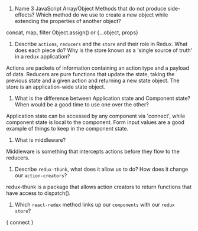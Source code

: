 1.  Name 3 JavaScript Array/Object Methods that do not produce side-effects? Which method do we use to create a new object while extending the properties of another object?

concat, map, filter
Object.assign() or {...object, props}

1.  Describe `actions`, `reducers` and the `store` and their role in Redux. What does each piece do? Why is the store known as a 'single source of truth' in a redux application?

Actions are packets of information containing an action type and a payload of data.
Reducers are pure functions that update the state, taking the previous state and a given action and returning a new state object.
The store is an application-wide state object.

1.  What is the difference between Application state and Component state? When would be a good time to use one over the other?

Application state can be accessed by any component via 'connect', while component state is local to the component. Form input values are a good example of things to keep in the component state.

1.  What is middleware?

Middleware is something that intercepts actions before they flow to the reducers.

1.  Describe `redux-thunk`, what does it allow us to do? How does it change our `action-creators`?

redux-thunk is a package that allows action creators to return functions that have access to dispatch().

1.  Which `react-redux` method links up our `components` with our `redux store`?

{ connect }
